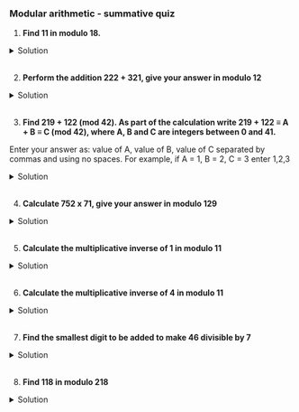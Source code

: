 ### Modular arithmetic - summative quiz

1. **Find 11 in modulo 18.**

<details>
  <summary>Solution</summary>

11 / 18 = 0 remainder 11

Thus, 11 mod 18 = 11

</details>

<br>

2. **Perform the addition 222 + 321, give your answer in modulo 12**

<details>
  <summary>Solution</summary>

First perform the addition:

222 + 321 = 543

Divide 543 / 12 = 43 remainder 3

</details>

<br>

3. **Find 219 + 122 (mod 42). As part of the calculation write 219 + 122 ≡ A + B ≡ C (mod 42), where A, B and C are integers between 0 and 41.**

Enter your answer as:
value of A, value of B, value of C
separated by commas and using no spaces.
For example, if A = 1, B = 2, C = 3 enter
1,2,3

<details>
  <summary>Solution</summary>

Step 1: Find A = 219 mod 42

219 / 42 = 5 remainder 9

So, A = 9

Step 2: Find B = 122 mod 42

122 / 42 = 2 remainder 38

So, B = 38

Step 3: Compute the sum A + B

A + B = 9 + 38 = 47

47 / 42 = 1 remainder 5

So, C = 5

</details>

<br>

4. **Calculate 752 x 71, give your answer in modulo 129**

<details>
  <summary>Solution</summary>

The answer is 115.

</details>

<br>

5. **Calculate the multiplicative inverse of 1 in modulo 11**

<details>
  <summary>Solution</summary>

The multiplicative inverse of a number a modulo m is a number x such that:

a \* x ≡ 1 (mod m)

For a = 1 and m = 11

1 \* x ≡ 1 (mod 11)

Clearly, x = 1 since multiplying 1 by itself gives 1:

1 \* 1 = 1 ≡ 1 (mod 11)

Therefore, the multiplicative inverse of 1 in modulo 11 is 1

</details>

<br>

6. **Calculate the multiplicative inverse of 4 in modulo 11**

<details>
  <summary>Solution</summary>

The correct answer is 3

</details>

<br>

7. **Find the smallest digit to be added to make 46 divisible by 7**

<details>
  <summary>Solution</summary>

To find the smallest digit that needs to be added to 46 to make it divisible by 7, we need to solve:

\[
(46 + x) \mod 7 = 0
\]

where \(x\) is a non-negative integer (digit between 0 and 9).

Step 1: Check the remainder of 46 modulo 7

First, calculate:

\[
46 \div 7 = 6 \text{ remainder } 4
\]

So, \(46 \mod 7 = 4\).

Step 2: Find the smallest \(x\)

We need to make the remainder zero. Since the current remainder is 4, the smallest \(x\) that would make the sum divisible by 7 is:

\[
7 - 4 = 3
\]

Step 3: Verify

Adding 3 to 46 gives:

\[
46 + 3 = 49
\]

And since:

\[
49 \div 7 = 7 \text{ remainder } 0
\]

49 is indeed divisible by 7.

Final Answer: The smallest digit to be added is **3**.

</details>

<br>

8. **Find 118 in modulo 218**

<details>
  <summary>Solution</summary>

The modulo operation finds the remainder when dividing 118 by 218.
Since 118 is less than 218, the remainder is simply 118

</details>

<br>
